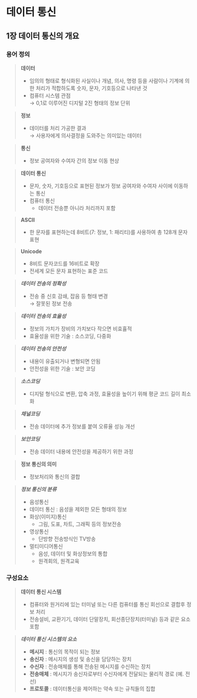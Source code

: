 # 데이터 통신  

## 1장 데이터 통신의 개요  

### 용어 정의
>**데이터**  
>- 임의의 형태로 형식화된 사실이나 개념, 의사, 명령 등을 사람이나 기계에 의한 처리가 적합하도록 숫자, 문자, 기호등으로 나타낸 것
>- 컴퓨터 시스템 관점  
>   &rarr; 0,1로 이루어진 디지털 2진 형태의 정보 단위

>**정보**
>- 데이터를 처리 가공한 결과  
>   &rarr; 사용자에게 의사결정을 도와주는 의미있는 데이터

>**통신**
>- 정보 공여자와 수여자 간의 정보 이동 현상

>**데이터 통신**
>- 문자, 숫자, 기호등으로 표현된 정보가 정보 공여자와 수여자 사이에 이동하는 통신
>- 컴퓨터 통신
>   - 데이터 전송뿐 아니라 처리까지 포함

>**ASCII**
>- 한 문자를 표현하는데 8비트(7: 정보, 1: 패리티)를 사용하여 총 128개 문자 표현

>**Unicode**
>- 8비트 문자코드를 16비트로 확장
>- 전세계 모든 문자 표현하는 표준 코드

>**_데이터 전송의 정확성_**
>- 전송 중 신호 감쇄, 잡음 등 형태 변경  
>   &rarr; 잘못된 정보 전송

>**_데이터 전송의 효율성_**
>- 정보의 가치가 장비의 가치보다 작으면 비효휼적  
>- 효율성을 위한 기술 : 소스코딩, 다중화

>**_데이터 전송의 안전성_**
>- 내용이 유출되거나 변형되면 안됨
>- 안전성을 위한 기술 : 보안 코딩

>**_소스코딩_**
>- 디지털 형식으로 변환, 압축 과정, 효율성을 높이기 위해 평균 코드 길이 최소화
 
>**_채널코딩_**
>- 전송 데이터에 추가 정보를 붙여 오류율 성능 개선

>**_보안코딩_**
>- 전송 데이터 내용에 안전성을 제공하기 위한 과정

>**정보 통신의 의미**
>- 정보처리와 통신의 결합

>**_정보 통신의 분류_**
>- 음성통신
>- 데이터 통신 : 음성을 제외한 모든 형태의 정보
>- 화상(이미지)통신
>   - 그림, 도표, 차트, 그래픽 등의 정보전송
>- 영상통신
>   - 단방향 전송방식인 TV방송
>- 멀티미디어통신
>   - 음성, 데이터 및 화상정보의 통합
>   - 원격회의, 원격교육

### 구성요소
>**데이터 통신 시스템**
>- 컴퓨터와 원거리에 있는 터미널 또는 다른 컴퓨터를 통신 회선으로 결합후 정보 처리
>- 전송설비, 교환기기, 데이터 단말장치, 회선종단장치(터미널) 등과 같은 요소 포함

>**_데이터 통신 시스템의 요소_**
>- **메시지** : 통신의 목적이 되는 정보  
>- **송신자** : 메시지의 생성 및 송신을 담당하는 장치  
>- **수신자** : 전송매체를 통해 전송된 메시지를 수신하는 장치  
>- **전송매체** : 메시지가 송신자로부터 수신자에게 전달되는 물리적 경로 (예. 전선)  
>- **프로토콜** : 데이터통신을 제어하는 약속 또는 규칙들의 집합  